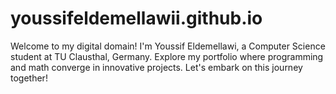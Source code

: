# youssifeldemellawii.github.io
Welcome to my digital domain! I'm Youssif Eldemellawi, a Computer Science student at TU Clausthal, Germany. Explore my portfolio where programming and math converge in innovative projects. Let's embark on this journey together!
